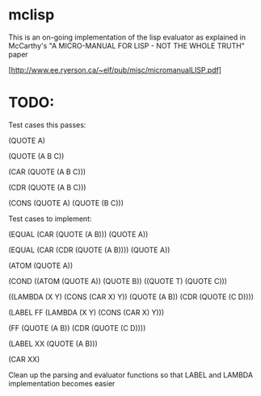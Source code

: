mclisp
======

This is an on-going implementation of the lisp evaluator as explained in McCarthy's "A MICRO-MANUAL FOR LISP - NOT THE WHOLE TRUTH" paper

[http://www.ee.ryerson.ca/~elf/pub/misc/micromanualLISP.pdf]

TODO:
====
Test cases this passes:

(QUOTE A)
 
(QUOTE (A B C))

(CAR (QUOTE (A B C)))

(CDR (QUOTE (A B C)))

(CONS (QUOTE A) (QUOTE (B C)))

Test cases to implement:

(EQUAL (CAR (QUOTE (A B))) (QUOTE A))

(EQUAL (CAR (CDR (QUOTE (A B)))) (QUOTE A))

(ATOM (QUOTE A))

(COND ((ATOM (QUOTE A)) (QUOTE B)) ((QUOTE T) (QUOTE C)))

((LAMBDA (X Y) (CONS (CAR X) Y)) (QUOTE (A B)) (CDR (QUOTE (C D))))

(LABEL FF (LAMBDA (X Y) (CONS (CAR X) Y)))

(FF (QUOTE (A B)) (CDR (QUOTE (C D))))

(LABEL XX (QUOTE (A B)))

(CAR XX)

Clean up the parsing and evaluator functions so that LABEL and LAMBDA implementation becomes easier


